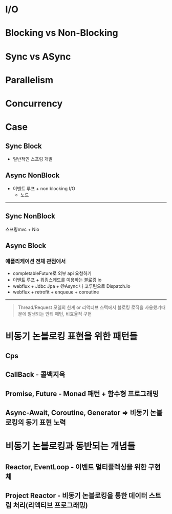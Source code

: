 # I/O

# Blocking vs Non-Blocking
# Sync vs ASync
# Parallelism
# Concurrency

# Case
## Sync Block
- 일반적인 스프링 개발

## Async NonBlock
- 이벤트 루프 + non blocking I/O
  - 노드

----------------------------------  
## Sync NonBlock
스프링mvc + Nio

## Async Block
### 애플리케이션 전체 관점애서
- completableFuture로 외부 api 요청하기
- 이벤트 루프 + 워킹스레드를 이용하는 블로킹 io
- webflux + Jdbc Jpa + @Async 나 코루틴으로 Dispatch.Io
- webflux + retrofit + enqueue + coroutine
----------------------------------  

> Thread/Request 모델의 한계 or 리액티브 스택에서 블로킹 로직을 사용했기때문에 발생되는 안티 패턴, 비효율적 구현

# 비동기 논블로킹 표현을 위한 패턴들

## Cps
## CallBack - 콜백지옥
## Promise, Future - Monad 패턴 + 함수형 프로그래밍
## Async-Await, Coroutine, Generator => 비동기 논블로킹의 동기 표현 노력

# 비동기 논블로킹과 동반되는 개념들
## Reactor, EventLoop - 이벤트 멀티플렉싱을 위한 구현체
## Project Reactor - 비동기 논블로킹을 통한 데이터 스트림 처리(리액티브 프로그래밍)
